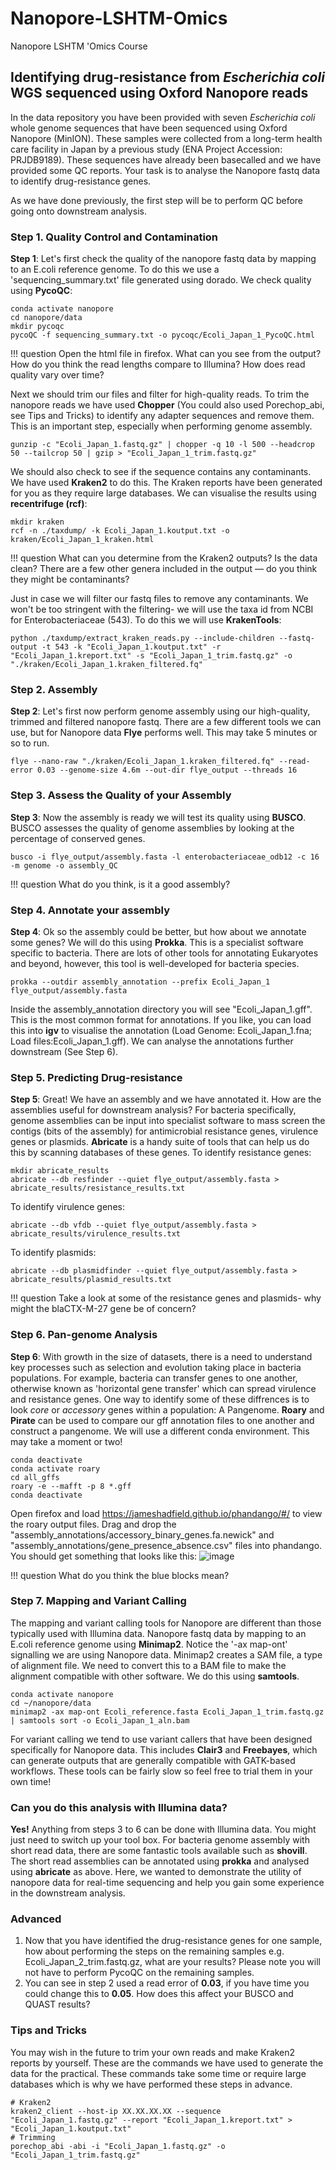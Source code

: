 # Nanopore-LSHTM-Omics
Nanopore LSHTM 'Omics Course

## Identifying drug-resistance from *Escherichia coli* WGS sequenced using Oxford Nanopore reads
In the data repository you have been provided with seven *Escherichia coli* whole genome sequences that have been sequenced using Oxford Nanopore (MinION). These samples were collected from a long-term health care facility in Japan by a previous study (ENA Project Accession: PRJDB9189). These sequences have already been basecalled and we have provided some QC reports. Your task is to analyse the Nanopore fastq data to identify drug-resistance genes. 

As we have done previously, the first step will be to perform QC before going onto downstream analysis. 

### Step 1. Quality Control and Contamination
**Step 1**: Let's first check the quality of the nanopore fastq data by mapping to an E.coli reference genome. To do this we use a 'sequencing_summary.txt' file generated using dorado. We check quality using **PycoQC**:
```
conda activate nanopore
cd nanopore/data
mkdir pycoqc
pycoQC -f sequencing_summary.txt -o pycoqc/Ecoli_Japan_1_PycoQC.html
```
!!! question Open the html file in firefox. What can you see from the output? How do you think the read lengths compare to Illumina? How does read quality vary over time?

Next we should trim our files and filter for high-quality reads. To trim the nanopore reads we have used **Chopper** (You could also used Porechop_abi, see Tips and Tricks) to identify any adapter sequences and remove them. This is an important step, especially when performing genome assembly. 
```
gunzip -c "Ecoli_Japan_1.fastq.gz" | chopper -q 10 -l 500 --headcrop 50 --tailcrop 50 | gzip > "Ecoli_Japan_1_trim.fastq.gz"
```

We should also check to see if the sequence contains any contaminants. We have used **Kraken2** to do this. The Kraken reports have been generated for you as they require large databases. We can visualise the results using **recentrifuge (rcf)**:
```
mkdir kraken
rcf -n ./taxdump/ -k Ecoli_Japan_1.koutput.txt -o kraken/Ecoli_Japan_1_kraken.html
```
!!! question  What can you determine from the Kraken2 outputs? Is the data clean?  There are a few other genera included in the output — do you think they might be contaminants?

Just in case we will filter our fastq files to remove any contaminants. We won't be too stringent with the filtering- we will use the taxa id from NCBI for Enterobacteriaceae (543). To do this we will use **KrakenTools**:

```
python ./taxdump/extract_kraken_reads.py --include-children --fastq-output -t 543 -k "Ecoli_Japan_1.koutput.txt" -r "Ecoli_Japan_1.kreport.txt" -s "Ecoli_Japan_1_trim.fastq.gz" -o "./kraken/Ecoli_Japan_1.kraken_filtered.fq" 
```

### Step 2. Assembly
**Step 2**: Let's first now perform genome assembly using our high-quality, trimmed and filtered nanopore fastq. There are a few different tools we can use, but for Nanopore data **Flye** performs well. This may take 5 minutes or so to run. 

```
flye --nano-raw "./kraken/Ecoli_Japan_1.kraken_filtered.fq" --read-error 0.03 --genome-size 4.6m --out-dir flye_output --threads 16 
```

### Step 3. Assess the Quality of your Assembly
**Step 3**: Now the assembly is ready we will test its quality using **BUSCO**. BUSCO assesses the quality of genome assemblies by looking at the percentage of conserved genes. 
```
busco -i flye_output/assembly.fasta -l enterobacteriaceae_odb12 -c 16 -m genome -o assembly_QC
```
!!! question  What do you think, is it a good assembly?

### Step 4. Annotate your assembly
**Step 4**: Ok so the assembly could be better, but how about we annotate some genes? We will do this using **Prokka**. This is a specialist software specific to bacteria. There are lots of other tools for annotating Eukaryotes and beyond, however, this tool is well-developed for bacteria species.
```
prokka --outdir assembly_annotation --prefix Ecoli_Japan_1 flye_output/assembly.fasta
```
Inside the assembly_annotation directory you will see "Ecoli_Japan_1.gff". This is the most common format for annotations. If you like, you can load this into **igv** to visualise the annotation (Load Genome: Ecoli_Japan_1.fna; Load files:Ecoli_Japan_1.gff). We can analyse the annotations further downstream (See Step 6).

### Step 5. Predicting Drug-resistance
**Step 5**: Great! We have an assembly and we have annotated it. How are the assemblies useful for downstream analysis? For bacteria specifically, genome assemblies can be input into specialist software to mass screen the contigs (bits of the assembly) for antimicrobial resistance genes, virulence genes or plasmids. **Abricate** is a handy suite of tools that can help us do this by scanning databases of these genes.
To identify resistance genes:
```
mkdir abricate_results
abricate --db resfinder --quiet flye_output/assembly.fasta > abricate_results/resistance_results.txt
```
To identify virulence genes:
```
abricate --db vfdb --quiet flye_output/assembly.fasta > abricate_results/virulence_results.txt

```
To identify plasmids:
```
abricate --db plasmidfinder --quiet flye_output/assembly.fasta > abricate_results/plasmid_results.txt
```
!!! question  Take a look at some of the resistance genes and plasmids- why might the blaCTX-M-27 gene be of concern?


### Step 6. Pan-genome Analysis
**Step 6**: With growth in the size of datasets, there is a need to understand key processes such as selection and evolution taking place in bacteria populations. For example, bacteria can transfer genes to one another, otherwise known as 'horizontal gene transfer' which can spread virulence and resistance genes. One way to identify some of these diffrences is to look *core* or *accessory* genes within a population: A Pangenome. **Roary** and **Pirate** can be used to compare our gff annotation files to one another and construct a pangenome. We will use a different conda environment. This may take a moment or two!
```
conda deactivate
conda activate roary
cd all_gffs
roary -e --mafft -p 8 *.gff
conda deactivate
```
Open firefox and load https://jameshadfield.github.io/phandango/#/ to view the roary output files. Drag and drop the "assembly_annotations/accessory_binary_genes.fa.newick" and "assembly_annotations/gene_presence_absence.csv" files into phandango. You should get something that looks like this:
![image](https://github.com/user-attachments/assets/11f76e30-3125-43ae-9614-59e5cb984cb5)

!!! question  What do you think the blue blocks mean?

### Step 7. Mapping and Variant Calling

The mapping and variant calling tools for Nanopore are different than those typically used with Illumina data. Nanopore fastq data by mapping to an E.coli reference genome using **Minimap2**. Notice the '-ax map-ont' signalling we are using Nanopore data. Minimap2 creates a SAM file, a type of alignment file. We need to convert this to a BAM file to make the alignment compatible with other software. We do this using **samtools**.
```
conda activate nanopore
cd ~/nanopore/data
minimap2 -ax map-ont Ecoli_reference.fasta Ecoli_Japan_1_trim.fastq.gz  | samtools sort -o Ecoli_Japan_1_aln.bam
```
For variant calling we tend to use variant callers that have been designed specifically for Nanopore data. This includes **Clair3** and **Freebayes**, which can generate outputs that are generally compatible with GATK-based workflows. These tools can be fairly slow so feel free to trial them in your own time!

### Can you do this analysis with Illumina data?
**Yes!** Anything from steps 3 to 6 can be done with Illumina data. You might just need to switch up your tool box. For bacteria genome assembly with short read data, there are some fantastic tools available such as **shovill**. The short read assemblies can be annotated using **prokka** and analysed using **abricate** as above. Here, we wanted to demonstrate the utility of nanopore data for real-time sequencing and help you gain some experience in the downstream analysis.

### Advanced
1. Now that you have identified the drug-resistance genes for one sample, how about performing the steps on the remaining samples e.g. Ecoli_Japan_2_trim.fastq.gz, what are your results? Please note you will not have to perform PycoQC on the remaining samples.
2. You can see in step 2 used a read error of **0.03**, if you have time you could change this to **0.05**. How does this affect your BUSCO and QUAST results?

### Tips and Tricks
You may wish in the future to trim your own reads and make Kraken2 reports by yourself. These are the commands we have used to generate the data for the practical. These commands take some time or require large databases which is why we have performed these steps in advance.

```
# Kraken2 
kraken2_client --host-ip XX.XX.XX.XX --sequence "Ecoli_Japan_1.fastq.gz" --report "Ecoli_Japan_1.kreport.txt" > "Ecoli_Japan_1.koutput.txt"
# Trimming
porechop_abi -abi -i "Ecoli_Japan_1.fastq.gz" -o "Ecoli_Japan_1_trim.fastq.gz"

```
